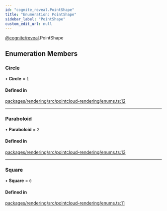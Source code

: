 ```yaml
---
id: "cognite_reveal.PointShape"
title: "Enumeration: PointShape"
sidebar_label: "PointShape"
custom_edit_url: null
---
```


[@cognite/reveal](../modules/cognite_reveal.md).PointShape

## Enumeration Members

### Circle

• **Circle** = ``1``

#### Defined in

[packages/rendering/src/pointcloud-rendering/enums.ts:12](https://github.com/cognitedata/reveal/blob/917d1d190/viewer/packages/rendering/src/pointcloud-rendering/enums.ts#L12)

___

### Paraboloid

• **Paraboloid** = ``2``

#### Defined in

[packages/rendering/src/pointcloud-rendering/enums.ts:13](https://github.com/cognitedata/reveal/blob/917d1d190/viewer/packages/rendering/src/pointcloud-rendering/enums.ts#L13)

___

### Square

• **Square** = ``0``

#### Defined in

[packages/rendering/src/pointcloud-rendering/enums.ts:11](https://github.com/cognitedata/reveal/blob/917d1d190/viewer/packages/rendering/src/pointcloud-rendering/enums.ts#L11)
